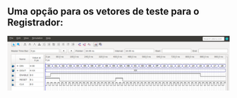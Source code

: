## Uma opção para os vetores de teste para o Registrador:

![Vetores do registrador](../imagensQuartus/registrador_Config_Simulacao-cortado.png  "Vetores de Teste para o Registrador")
